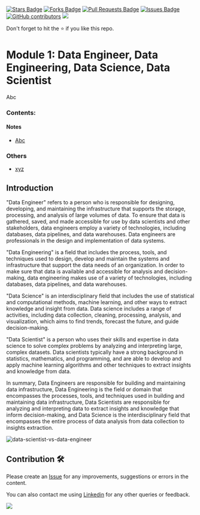 <a href="https://github.com/drshahizan/special-topic-data-engineering/stargazers"><img src="https://img.shields.io/github/stars/drshahizan/special-topic-data-engineering" alt="Stars Badge"/></a>
<a href="https://github.com/drshahizan/special-topic-data-engineering/network/members"><img src="https://img.shields.io/github/forks/drshahizan/special-topic-data-engineering" alt="Forks Badge"/></a>
<a href="https://github.com/drshahizan/special-topic-data-engineering/pulls"><img src="https://img.shields.io/github/issues-pr/drshahizan/special-topic-data-engineering" alt="Pull Requests Badge"/></a>
<a href="https://github.com/drshahizan/special-topic-data-engineering/issues"><img src="https://img.shields.io/github/issues/drshahizan/special-topic-data-engineering" alt="Issues Badge"/></a>
<a href="https://github.com/drshahizan/special-topic-data-engineering/graphs/contributors"><img alt="GitHub contributors" src="https://img.shields.io/github/contributors/drshahizan/special-topic-data-engineering?color=2b9348"></a>
![](https://visitor-badge.glitch.me/badge?page_id=drshahizan/special-topic-data-engineering)

Don't forget to hit the :star: if you like this repo.

<!---
Module 1: Data Engineer, Data Engineering, Data Science, Data Scientist

Group Codex
1. 
2. XXXX
3. XXXX
4. XXXX
5. Muhammad Naquib Bin Zakaria | A20BE0161

-->

# Module 1: Data Engineer, Data Engineering, Data Science, Data Scientist
Abc 
### Contents:
#### Notes
- [Abc](#abc)

### Others
- [xyz](https://utm.my)


## Introduction
"Data Engineer" refers to a person who is responsible for designing, developing, and maintaining the infrastructure that supports the storage, processing, and analysis of large volumes of data. To ensure that data is gathered, saved, and made accessible for use by data scientists and other stakeholders, data engineers employ a variety of technologies, including databases, data pipelines, and data warehouses. Data engineers are professionals in the design and implementation of data systems.

"Data Engineering" is a field that includes the process, tools, and techniques used to design, develop and maintain the systems and infrastructure that support the data needs of an organization. In order to make sure that data is available and accessible for analysis and decision-making, data engineering makes use of a variety of technologies, including databases, data pipelines, and data warehouses.

"Data Science" is an interdisciplinary field that includes the use of statistical and computational methods, machine learning, and other ways to extract knowledge and insight from data. Data science includes a range of activities, including data collection, cleaning, processing, analysis, and visualization, which aims to find trends, forecast the future, and guide decision-making.

"Data Scientist" is a person who uses their skills and expertise in data science to solve complex problems by analyzing and interpreting large, complex datasets. Data scientists typically have a strong background in statistics, mathematics, and programming, and are able to develop and apply machine learning algorithms and other techniques to extract insights and knowledge from data.

In summary, Data Engineers are responsible for building and maintaining data infrastructure, Data Engineering is the field or domain that encompasses the processes, tools, and techniques used in building and maintaining data infrastructure, Data Scientists are responsible for analyzing and interpreting data to extract insights and knowledge that inform decision-making, and Data Science is the interdisciplinary field that encompasses the entire process of data analysis from data collection to insights extraction.

![data-scientist-vs-data-engineer](https://user-images.githubusercontent.com/92329710/230423613-2274faaf-4738-4fea-86ae-a69bdebce9be.png)


## Contribution 🛠️
Please create an [Issue](https://github.com/drshahizan/special-topic-data-engineering/issues) for any improvements, suggestions or errors in the content.

You can also contact me using [Linkedin](https://www.linkedin.com/in/drshahizan/) for any other queries or feedback.

![](https://visitor-badge.glitch.me/badge?page_id=drshahizan)


